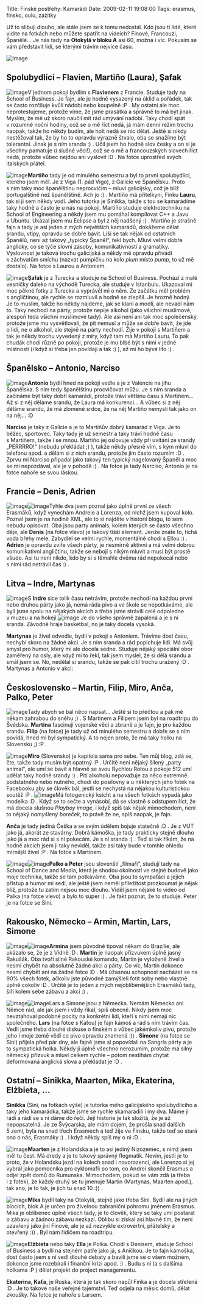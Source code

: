 Title: Finské postřehy: Kamarádi
Date: 2009-02-11 19:08:00
Tags: erasmus, finsko, oulu, zážitky

Už to slibuji dlouho, ale stále jsem se k tomu nedostal. Kdo jsou
ti lidé, které vidíte na fotkách nebo můžete spatřit na videích?
Finové, Francouzi, Španělé… Je nás tady na
**Otokylä v bloku A** asi 60, možná i víc. Pokusím se vám
představit lidi, se kterými trávím nejvíce času.

![image](http://blog.javorek.net/image/70/)
## Spolubydlící – Flavien, Martiño (Laura), Şafak

![image](http://blog.javorek.net/image/71/)V jednom pokoji bydlím
s **Flavienem** z Francie. Studuje tady na School of Business. Je
fajn, ale je hodně vysazený na úklid a pořádek, tak se často
rozčiluje kvůli nádobí nebo koupelně :P . My ostatní ale moc
neprotestujeme, protože víme, že jsme prasátka a správně to má být
jinak. Myslím, že mě už skoro naučil mít rád umývání nádobí. Taky
chodí spát v rozumné noční hodiny, což se o mě říct nedá, já mám
denní režim trochu naopak, takže ho někdy budím, ale holt nedá se
nic dělat. Ještě si nikdy nestěžoval tak, že by ho to opravdu
výrazně štvalo, oba se snažíme být tolerantní. Jinak je s ním
sranda :) . Učil jsem ho hodně slov česky a on si je všechny
pamatuje (i slušné věci!), což se o mě a francouzských slovech říct
nedá, protože vůbec nejdou ani vyslovit :D . Na fotce uprostřed
svých italských přátel.

![image](http://blog.javorek.net/image/72/)**Martiño** tady je od
minulého semestru a byl to první spolubydlící, kterého jsem měl. Je
z Viga (1. pád Vigo), z Galicie ve Španělsku. Proto s ním taky moc
španělštinu neprocvičím – mluví galicijsky, což je blíž
portugalštině než španělštině. Ach jo :) . Martiño má přítelkyni,
Finku **Lauru**, tak si ji sem někdy vodí. Jeho tutorka je Sinikka,
takže s tou se kamarádíme taky hodně a často je u nás na pokoji.
Martiño studuje elektrotechniku na School of Engineering a někdy
jsem mu pomáhal kompilovat C++ a Javu v Ubuntu. Ukázal jsem mu
Eclipse a byl z něj nadšený :) . Martiño je strašně fajn a tady je
asi jeden z mých největších kamarádů, dokážeme dělat srandu, vtipy,
opravdu se dobře bavit. Liší se tak nějak od ostatních Španělů,
není až takový „typický Španěl“, řekl bych. Mluví velmi dobře
anglicky, co se týče slovní zásoby, komunikativnosti a gramatiky.
Výslovnost je taková trochu galicijská a někdy mě opravdu přivádí
k záchvatům smíchu (nazvat pumpičku na kolo *plum* místo *pump*, to
už mě dostalo). Na fotce s Laurou a Antoniem.

![image](http://blog.javorek.net/image/73/)**Şafak** je z Turecka a
studuje na School of Business. Pochází z malé vesničky daleko na
východě Turecka, ale studuje v Istanbulu. Ukazoval mi moc pěkné
fotky z Turecka a vyprávěl mi o něm. Ze začátku měl problém
s angličtinou, ale rychle se rozmluvil a hodně se zlepšil. Je
hrozně hodný. Je to muslim, takže ho někdy najdeme, jak se klaní a
modlí, ale nevadí nám to. Taky nechodí na párty, protože nepije
alkohol (jako všichni muslimové, alespoň teda všichni muslimové
tady). Ale asi není ani tak moc společenský, protože jsme mu
vysvětlovali, že pít nemusí a může se dobře bavit, že jde o lidi,
ne o alkohol, ale stejně na párty nechodí. Žije v pokoji s Martiñem
a tak je někdy trochu vyvedený z míry, když tam má Martiño Lauru.
To pak chudák chodí různě po pokoji, protože je mu blbé být s nimi
v jedné místnosti (i když si třeba jen povídají a tak :) ), až mi
ho bývá líto :) .

## Španělsko – Antonio, Narciso

![image](http://blog.javorek.net/image/74/)**Antonio** bydlí hned
na pokoji vedle a je z Valencie na jihu Španělska. S ním tedy
španělštinu procvičovat můžu. Je s ním sranda a začínáme být taky
dobří kamarádi, protože tráví většinu času s Martiñem… Až si z něj
děláme srandu, že Laura má konkurenci… A vůbec si z něj děláme
srandu, že má zlomené srdce, že na něj Martiño nemyslí tak jako on
na něj… :D

**Narciso** je taky z Galicie a je to Martiñův dobrý kamarád
z Viga. Je to běžec, sportovec. Taky tady je už semestr a taky
tráví hodně času s Martiñem, takže i se mnou. Martiño jej oslovuje
vždy při uvítání ze srandy „PERRRRO!“ (nebudu překládat ;) ), takže
někdy přesně vím, s kým mluví do telefonu apod. a dělám si z nich
srandu, protože jim často rozumím :D . Zprvu mi Narciso připadal
jako takový ten typický nagelovaný Španěl a moc se mi nepozdával,
ale je v pohodě :) . Na fotce je tady Narciso, Antonio je na fotce
nahoře se svou láskou.

## Francie – Denis, Adrien

![image](http://blog.javorek.net/image/75/)![image](http://blog.javorek.net/image/76/)Tyhle
dva jsem poznal jako úplně první ze všech Erasmáků, když vynechám
Andreie a Lorenza, od nichž jsem kupoval kolo. Poznal jsem je na
hodině XML, ale to si najděte v historii blogu, to sem nebudu
opisovat. Oba jsou party animals, kolem kterých se často všechno
děje, ale **Denis** (na fotce vlevo) je takový tišší element. Jenže
znáte to, tichá voda břehy mele. Zabydlel se velmi rychle,
momentálně chodí s Ellou :) . **Adrien** je opravdu zvíře všech
párty, je nesmírně aktivní a má velmi dobrou komunikativní
angličtinu, takže se nebojí s nikým mluvit a musí být prostě všude.
Asi tu není nikdo, kdo by si s těmahle dvěma rád nepokecal nebo
s nimi rád netrávil čas :) .

## Litva – Indre, Martynas

![image](http://blog.javorek.net/image/77/)S **Indre** sice tolik
času netrávím, protože nechodí na každou první nebo druhou párty
jako já, nemá ráda pivo a ve škole se nepotkáváme, ale byli jsme
spolu na nějakých akcích a třeba jsme strávili celé odpoledne
v muzeu a na hokeji.![image](http://blog.javorek.net/image/78/) Je
do všeho správně zapálená a je s ní sranda. Závodně hraje
basketbal, no je taky docela vysoká.

**Martynas** je živel odvedle, bydlí v pokoji s Antoniem. Trávíme
dost času, nechybí skoro na žádné akci. Je s ním sranda a rád
popichuje lidi. Má svůj smysl pro humor, který mi ale docela sedne.
Studuje nějaký speciální obor zaměřený na osly, ale když mi to
řekl, tak jsem myslel, že si dělá srandu a smál jsem se. No,
nedělal si srandu, takže se pak cítil trochu uražený :D . Martynas
a Antonio v akci:

## Československo – Martin, Filip, Miro, Anča, Palko, Peter

![image](http://blog.javorek.net/image/79/)Tady abych se bál něco
napsat… Ještě si to přečtou a pak mě někam zahrabou do sněhu ;) .
S Martinem a Filipem jsem byl na roadtripu do Švédska. **Martina**
fascinují vojenské věci a zbraně a je fajn, je pro každou srandu.
**Filip** (na fotce) je tady už od minulého semestru a dobře se
s ním povídá, hned mi byl sympatický. A to nejen proto, že má taky
holku na Slovensku ;) :P .

![image](http://blog.javorek.net/image/80/)**Miro** (Slovensko) je
kapitola sama pro sebe. Ten můj blog, zdá se, čte, takže tady musím
být opatrný :P . Určitě není nějaký šílený „party animal“, ale umí
se bavit a hlavně se svou Rychlou Rotou z pokoje 512 umí udělat
taky hodně srandy :) . Pití alkoholu nepovažuje za něco extrémně
podstatného nebo nutného, chodí do posilovny a u některých jeho
fotek na Facebooku aby se člověk bál, jestli se nechystá na nějakou
kulturistickou soutěž :P .
![image](http://blog.javorek.net/image/81/)Má fotogenický ksicht a
na všech fotkách vypadá jako modelka :D . Když se to sečte a
vynásobí, dá se vlastně s odstupem říct, že má docela slušnou
*Playboy image*, i když spíš tak nějak mimochodem, není to nějaký
*namyšlený boreček*, to právě že ne, spíš naopak, je fajn.

**Anča** je tady jediná Češka a se svým údělem bojuje statečně :D .
Je z VUT jako já, akorát ze stavárny. Dobrá kámoška, je tady
prakticky stejně dlouho jako já a moc rád si s ní pokecám. Je s ní
sranda :) . Teď si tak říkám, že na hodně akcích jsem ji taky
neviděl, takže asi taky bude v tomhle ohledu mírnější živel :P . Na
fotce s Martinem.

![image](http://blog.javorek.net/image/82/)![image](http://blog.javorek.net/image/83/)**Palko a Peter**
jsou slovenští „filmaři“, studují tady na School of Dance and
Media, která je shodou okolností ve stejné budově jako moje
technika, takže se tam potkáváme. Oba jsou to sympaťáci a jejich
přístup a humor mi sedí, ale ještě jsem neměl příležitost
prozkoumat je nějak blíž, protože tu zatím nejsou moc dlouho. Viděl
jsem nějaké to video od Palka (na fotce vlevo) a bylo to super :) .
Je fakt poznat, že to studuje. Peter je na fotce se Sini.

## Rakousko, Německo – Armin, Martin, Lars, Simone

![image](http://blog.javorek.net/image/84/)![image](http://blog.javorek.net/image/85/)**Armina**
jsem původně tipoval někam do Brazílie, ale ukázalo se, že je
z Vídně :D . **Martin** je naopak přízvukem úplně jasný Rakušák.
Oba tvoří silné Rakouské komando, Martin je vyloženě živel a nesmí
chybět na absolutně žádné akci a párty. Co víc, Martin dokonce
nesmí chybět ani na žádné fotce :D . Má úžasnou schopnost nacházet
se na 90% všech fotek, ačkoliv jste původně zamýšleli fotit soby
nebo vlastně úplně cokoliv :D . Určitě je to jeden z mých
nejoblíbenějších Erasmáků tady, šíří kolem sebe zábavu a akci :) .

![image](http://blog.javorek.net/image/86/)![image](http://blog.javorek.net/image/87/)Lars
a Simone jsou z Německa. Nemám Německo ani Němce rád, ale jak jsem
i vždy říkal, spíš obecně. Nikdy jsem moc nevztahoval podobné
pocity na konkrétní lidi, kteří s nimi nemají nic společného.
**Lars** (na fotce s Kaťou) je fajn kámoš a rád s ním trávím čas.
Vedli jsme třeba dlouhé diskuse o finském a vůbec jakémkoliv pivu,
protože jeho i moje země vědí co pivo opravdu znamená :)) .
**Simone** (na fotce se Sini) přijela před pár dny, ale fajně jsme
si popovídali na Sangría párty a je to sympatická holka. Někdy jí
úplně všechno nerozumím, protože má silný německý přízvuk a mluví
celkem rychle – potom nestíhám chytat deformovaná anglická slova a
překládat je :D .

## Ostatní – Sinikka, Maarten, Mika, Ekaterina, Elżbieta, …

**Sinikka** (Sini, na fotkách výše) je tutorka mého galicijského
spolubydlícího a taky jeho kamarádka, takže jsme se rychle
skamarádili i my dva. Máme ji rádi a rádi se s ní dáme do řeči.
Její historie je tak složitá, že je až nepopsatelná. Je ze
Švýcarska, ale mám dojem, že prošla snad dalších 5 zemí, byla na
snad třech Erasmech a teď žije ve Finsku, takže teď se stará ona
o nás, Erasmáky :) . I když někdy spíš my o ni :D .

![image](http://blog.javorek.net/image/88/)**Maarten** je
z Holandska a je to asi jediný Nizozemec, s nímž jsem měl tu čest.
Má dredy a je to takový správný flegmatik. Nevím, jestli je to
proto, že v Holandsku jezdí na kolech snad i novorozenci, ale
Lorenzo si jej vybral jako pomocníka pro cyklomafii po tom, co
Andrei skončil Erasmus a odjel zpět domů do Rumunska. Mimochodem,
pokud se vám zdá (a třeba i z fotek), že každý druhý se tu jmenuje
Martin (Martynas, Maarten apod.), tak ano, je to tak, je jich tu
snad 10 :)) .

![image](http://blog.javorek.net/image/89/)**Mika** bydlí taky na
Otokylä, stejně jako třeba Sini. Bydlí ale na jiných blocích, blok
A je určen pro živelnou zahraniční pohromu jménem Erasmus. Mika je
oblíbenec úplně všech tady, je to člověk, který se taky umí
postarat o zábavu a žádnou zábavu nezkazí. Oblibu si získal asi
hlavně tím, že není uzavřený jako jiní Finové, ale je až nezvykle
extrovertní, přátelský a otevřený :)) . Byl nám řidičem na
roadtripu.

![image](http://blog.javorek.net/image/90/)**Elżbieta** nebo taky
**Ella** je Polka. Chodí s Denisem, studuje School of Business a
bydlí na stejném patře jako já, s Aničkou. Je to fajn kámoška, dost
často jsem s ní vedl dlouhé debaty a bavili jsme se o všem možném,
dokonce jsme rozebírali i finanční krizi apod. :) . Budu s ní (a
s dalšíma holkama :P ) dělat projekt do project managementu.

**Ekaterina, Kaťa**, je Ruska, která je tak skoro napůl Finka a je
docela střelená :D . Je to takové naše veřejné tajemství. Teď
odjela na měsíc domů, dělat zkoušky. Na fotce je nahoře s Larsem.